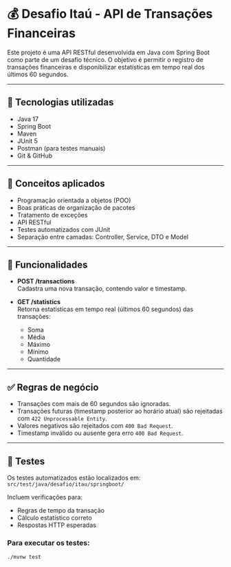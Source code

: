 # 💰 Desafio Itaú - API de Transações Financeiras

Este projeto é uma API RESTful desenvolvida em Java com Spring Boot como parte de um desafio técnico. O objetivo é permitir o registro de transações financeiras e disponibilizar estatísticas em tempo real dos últimos 60 segundos.

---

## 🚀 Tecnologias utilizadas

- Java 17  
- Spring Boot  
- Maven  
- JUnit 5  
- Postman (para testes manuais)  
- Git & GitHub  

---

## 🧠 Conceitos aplicados

- Programação orientada a objetos (POO)  
- Boas práticas de organização de pacotes  
- Tratamento de exceções  
- API RESTful  
- Testes automatizados com JUnit  
- Separação entre camadas: Controller, Service, DTO e Model  


---

## 📌 Funcionalidades

- **POST /transactions**  
  Cadastra uma nova transação, contendo valor e timestamp.

- **GET /statistics**  
  Retorna estatísticas em tempo real (últimos 60 segundos) das transações:
  - Soma
  - Média
  - Máximo
  - Mínimo
  - Quantidade

---

## ✅ Regras de negócio

- Transações com mais de 60 segundos são ignoradas.
- Transações futuras (timestamp posterior ao horário atual) são rejeitadas com `422 Unprocessable Entity`.
- Valores negativos são rejeitados com `400 Bad Request`.
- Timestamp inválido ou ausente gera erro `400 Bad Request`.

---

## 🧪 Testes

Os testes automatizados estão localizados em:  
`src/test/java/desafio/itau/springboot/`

Incluem verificações para:

- Regras de tempo da transação  
- Cálculo estatístico correto  
- Respostas HTTP esperadas  

### Para executar os testes:

```bash
./mvnw test

